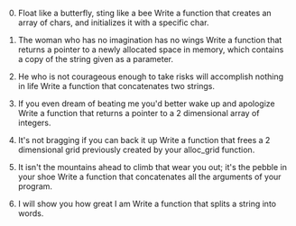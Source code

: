0. Float like a butterfly, sting like a bee
 Write a function that creates an array of chars, and initializes it with a specific char.

1. The woman who has no imagination has no wings
 Write a function that returns a pointer to a newly allocated space in memory, which contains 
 a copy of the string given as a parameter.

2. He who is not courageous enough to take risks will accomplish nothing in life
 Write a function that concatenates two strings.

3. If you even dream of beating me you'd better wake up and apologize
 Write a function that returns a pointer to a 2 dimensional array of integers.

4. It's not bragging if you can back it up
 Write a function that frees a 2 dimensional grid previously created by your alloc_grid function.

5. It isn't the mountains ahead to climb that wear you out; it's the pebble in your shoe
 Write a function that concatenates all the arguments of your program.

6. I will show you how great I am
 Write a function that splits a string into words.
